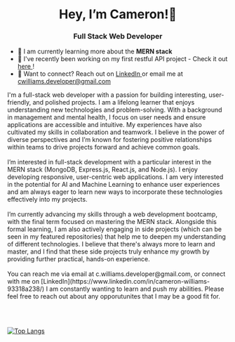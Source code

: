 
<h1 align="center"> Hey, I’m Cameron!👋</h1>
<h3 align="center"> Full Stack Web Developer </h3>

- 📖 I am currently learning more about the **MERN stack**
- 🏁 I've recently been working on my first restful API project - Check it out <a href="https://github.com/CameronWD/Restful-API-Project-Assessment"> here </a>!
- 📨 Want to connect? Reach out on <a href="https://www.linkedin.com/in/cameron-williams-93318a238/"> LinkedIn </a> or email me at cwilliams.developer@gmail.com
<p> I'm a full-stack web developer with a passion for building interesting, user-friendly, and polished projects. I am a lifelong learner that enjoys understanding new technologies and problem-solving. With a background in management and mental health, I focus on user needs and ensure applications are accessible and intuitive. My experiences have also cultivated my skills in collaboration and teamwork. I believe in the power of diverse perspectives and I’m known for fostering positive relationships within teams to drive projects forward and achieve common goals.<br><br>
I’m interested in full-stack development with a particular interest in the MERN stack (MongoDB, Express.js, React.js, and Node.js). I enjoy developing responsive, user-centric web applications. I am very interested in the potential for AI and Machine Learning to enhance user experiences and am always eager to learn new ways to incorporate these technologies effectively into my projects.<br><br>
I’m currently advancing my skills through a web development bootcamp, with the final term focused on mastering the MERN stack. Alongside this formal learning, I am also actively engaging in side projects (which can be seen in my featured repositories) that help me to deepen my understanding of different technologies. I believe that there's always more to learn and master, and I find that these side projects truly enhance my growth by providing further practical, hands-on experience.<br><br>
You can reach me via email at c.williams.developer@gmail.com, or connect with me on [LinkedIn](https://www.linkedin.com/in/cameron-williams-93318a238/) I am constantly wanting to learn and push my abilities. Please feel free to reach out about any opporutunites that I may be a good fit for. </p> <br><br>

<!---
CameronWD/CameronWD is a ✨ special ✨ repository because its `README.md` (this file) appears on your GitHub profile.
You can click the Preview link to take a look at your changes.
--->

[![Top Langs](https://github-readme-stats.vercel.app/api/top-langs/?username=CameronWD&size_weight=0.5&count_weight=0.5&hide=shell,c&layout=compact)](https://github.com/anuraghazra/github-readme-stats)
